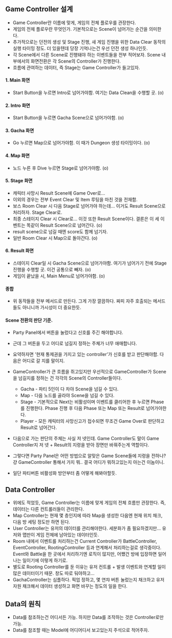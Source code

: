 ## Game Controller 설계
* Game Controller란 이름에 맞게, 게임의 전체 플로우를 관장한다.
* 게임의 전체 플로우란 무엇인가. 기본적으로는 Scene이 넘어가는 순간을 의미한다.
* 추가적으로는 던전의 생성 및 Stage 진행, 새 게임 진행을 위한 Data Clear 동작의 실행 타이밍 정도. 더 있을텐데 당장 기억나는건 우선 던전 생성 하나인듯.
* 각 Scene에서 다른 Scene로 진행돼야 하는 이벤트들을 전부 적어보자. Scene 내부에서의 화면전환은 각 Scene의 Controller가 진행한다.
* 흐름에 관여하는 데이터, 즉 Stage는 Game Controller가 들고있자.
#### 1. Main 화면  
* Start Button을 누르면 Intro로 넘어가야함. 여기는 Data Clean을 수행할 곳. (o)
#### 2. Intro 화면
* Start Button을 누르면 Gacha Scene으로 넘어가야함. (o)
#### 3. Gacha 화면
* Go 누르면 Map으로 넘어가야함. 이 때가 Dungeon 생성 타이밍이다. (o)
#### 4. Map 화면
* 노드 누른 후 Dive 누르면 Stage로 넘어가야함. (o)
#### 5. Stage 화면
* 캐릭터 사망시 Result Scene에 Game Over로...
* 이외의 경우는 전부 Event Clear 및 Item 루팅을 마친 것을 전재함.
* 보스 Room Clear 시 다음 Stage로 넘어가야 하는데... 이거도 Result Scene으로 처리하자. Stage Clear로.
* 최종 스테이지 Clear 시 Clear로... 이것 또한 Result Scene이다. 결론은 이 세 이벤트는 똑같이 Result Scene으로 넘어간다. (o)
* result scene으로 넘길 때엔 score도 함께 넘기자.
* 일반 Room Clear 시 Map으로 돌아간다. (o)
#### 6. Result 화면
* 스테이지 Clear일 시 Gacha Scene으로 넘어가야함. 여기가 넘어가기 전에 Stage 진행을 수행할 곳. 이건 공통으로 빼자. (o) 
* 게임이 끝났을 시, Main Menu로 넘어가야함. (o)
#### 종합
* 위 동작들을 전부 메서드로 만든다. 그게 가장 깔끔하다. 짜피 자주 호출되는 메서드들도 아니니까 가시성이 더 중요한듯.

#### Scene 전환의 판단 기준.
* Party Panel에서 버튼을 눌렀다고 신호를 주긴 해야합니다.
* 근데 그 버튼을 두고 어디로 넘길지 정하는 주체가 너무 애매합니다.
* 요약하자면 '현재 통제권을 가지고 있는 controller'가 신호를 받고 판단해야함. 다음은 어디로 갈 지를 말이지.
* GameController가 큰 흐름을 쥐고있지만 우선적으로 GameController가 Scene을 넘길지를 정하는 건 각각의 Scene의 Controller들이다.
    + Gacha - 파티 5인이 다 차야 Scene을 넘길 수 있다.
    + Map - 다음 노드를 골라야 Scene을 넘길 수 있다.
    + Stage - 기본적으로 Next는 비활성이며 이벤트를 클리어한 후 누르면 Phase를 진행한다. Phase 진행 후 다음 Phase 또는 Map 또는 Result로 넘어가야한다.
    + Player - 모든 캐릭터의 사망신고가 접수되면 무조건 Game Over로 판단하고 Result로 넘어간다.
    
* 다음으로 가는 판단의 주체는 사실 저 넷인데. Game Controller도 말이 Game Controller지 저 넷 + Result의 지령을 받아 장면만 바꿔주는게 역할이다.
* 그렇다면 Party Panel은 어떤 방법으로 알맞은 Game Scene들에 지령을 전하나? 걍 GameController 통해서 가지 뭐.. 결국 어디가 뭐하고있는지 아는건 이놈이니.
* 일단 파티버튼 비활성화 방안부터 좀 어떻게 해봐야할듯.

## Data Controller
* 위에도 적었듯, Game Controller는 이름에 맞게 게임의 전체 흐름만 관장한다. 즉, 데이터는 다른 컨트롤러들이 관리한다.
* Map Controller는 현재 몇 층인지에 따라 Map을 생성한 다음엔 현재 위치 채크, 다음 방 세팅 정도만 하면 된다.
* User Controller는 유저의 데이터를 관리해야한다. 세분화가 좀 필요하겠지만... 유저와 맵만이 게임 전체에 남아있는 데이터인듯.
* Room 내에서 이벤트를 처리하는건 Current Controller가 BattleController, EventController, RootingController 등과 연계해서 처리하는걸로 생각중이다. Event와 Battle을 한 곳에서 처리하기엔 로직이 많지만, 어쨌건 방에 입장하면 일어나는 일이기에 이렇게 하기로.
* 별도로 Rooting Controller를 둔 이유는 유저 컨트롤 + 발생 이벤트와 연계할 일이 많은 데이터이기 때문. 창도 따로 둬야하고...
* GachaController는 심플하다. 픽업 정하고, 몇 연챠 버튼 눌렀는지 채크하고 유저 자원 채크해서 데이터 생성하고 화면 바꾸는 정도의 일을 한다.

## Data의 원칙
* Data를 참조하는건 어디서든 가능. 하지만 Data를 조작하는 것은 Controller로만 가능.
* Data를 참조할 때는 Model에 어디어디서 보고있는지 주석으로 적어주자.

